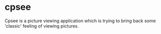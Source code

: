 # cpsee
Cpsee is a picture viewing application which is trying to bring back some 'classic' feeling of viewing pictures.
